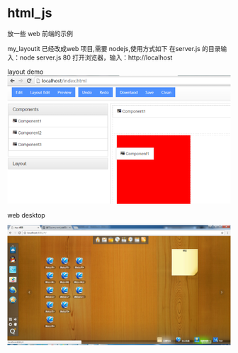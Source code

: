 # html_js
放一些 web 前端的示例

my_layoutit 已经改成web 项目,需要 nodejs,使用方式如下
在server.js 的目录输入：node server.js 80
打开浏览器，输入：http://localhost

layout demo
![image](https://github.com/alvin198761/html_js/blob/master/my_layoutit/readme/layoutitDemo.png?raw=true)

web desktop

![image](https://github.com/alvin198761/html_js/blob/master/vue_desktop/readme/333.png?raw=true)


